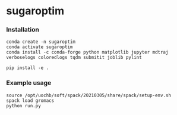 # sugaroptim



### Installation

```
conda create -n sugaroptim
conda activate sugaroptim
conda install -c conda-forge python matplotlib jupyter mdtraj verboselogs coloredlogs tqdm submitit joblib pylint

pip install -e .
```


### Example usage

```
source /opt/uochb/soft/spack/20210305/share/spack/setup-env.sh
spack load gromacs
python run.py

```
